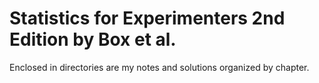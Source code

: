 # Statistics for Experimenters 2nd Edition by Box et al.
Enclosed in directories are my notes and solutions organized by chapter.
